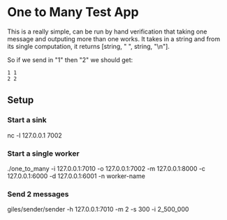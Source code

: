 # One to Many Test App

This is a really simple, can be run by hand verification that taking one message and outputing more than one works. It takes in a string and from its single computation, it returns [string, " ", string, "\n"].

So if we send in "1" then "2" we should get:

```
1 1
2 2
```

## Setup

### Start a sink

nc -l 127.0.0.1 7002

### Start a single worker

./one_to_many -i 127.0.0.1:7010 -o 127.0.0.1:7002 -m 127.0.0.1:8000 -c 127.0.0.1:6000 -d 127.0.0.1:6001 -n worker-name

### Send 2 messages

giles/sender/sender -h 127.0.0.1:7010 -m 2 -s 300 -i 2_500_000

